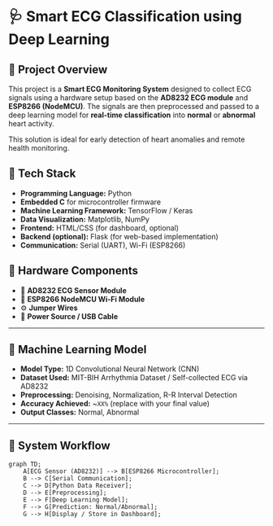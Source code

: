 # 🩺 Smart ECG Classification using Deep Learning



## 📌 Project Overview

This project is a **Smart ECG Monitoring System** designed to collect ECG signals using a hardware setup based on the **AD8232 ECG module** and **ESP8266 (NodeMCU)**. The signals are then preprocessed and passed to a deep learning model for **real-time classification** into **normal** or **abnormal** heart activity.

This solution is ideal for early detection of heart anomalies and remote health monitoring.


## 🔧 Tech Stack

- **Programming Language:** Python
- **Embedded C** for microcontroller firmware
- **Machine Learning Framework:** TensorFlow / Keras
- **Data Visualization:** Matplotlib, NumPy
- **Frontend:** HTML/CSS (for dashboard, optional)
- **Backend (optional):** Flask (for web-based implementation)
- **Communication:** Serial (UART), Wi-Fi (ESP8266)


## 🔬 Hardware Components

- 🧠 **AD8232 ECG Sensor Module**
- 📡 **ESP8266 NodeMCU Wi-Fi Module**
- ⚙️ **Jumper Wires**
- 🔌 **Power Source / USB Cable**

---

## 🧠 Machine Learning Model

- **Model Type:** 1D Convolutional Neural Network (CNN)
- **Dataset Used:** MIT-BIH Arrhythmia Dataset / Self-collected ECG via AD8232
- **Preprocessing:** Denoising, Normalization, R-R Interval Detection
- **Accuracy Achieved:** ~`XX%` (replace with your final value)
- **Output Classes:** Normal, Abnormal

---

## 🔁 System Workflow

```mermaid
graph TD;
    A[ECG Sensor (AD8232)] --> B[ESP8266 Microcontroller];
    B --> C[Serial Communication];
    C --> D[Python Data Receiver];
    D --> E[Preprocessing];
    E --> F[Deep Learning Model];
    F --> G[Prediction: Normal/Abnormal];
    G --> H[Display / Store in Dashboard];